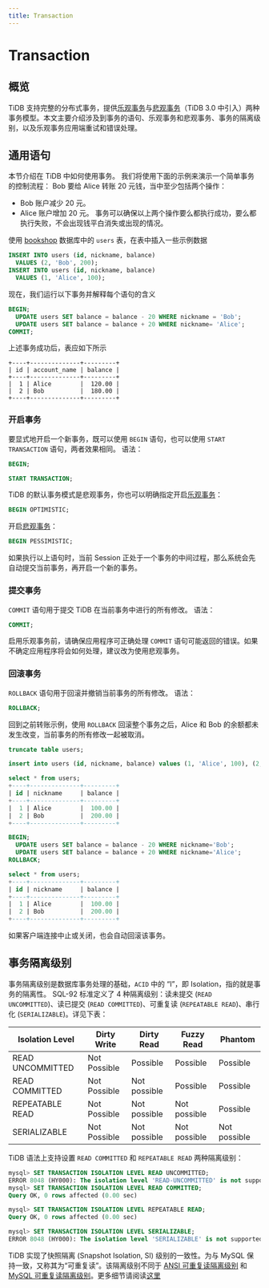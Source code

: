 ```yaml
---
title: Transaction
---
```


# Transaction

## 概览

TiDB 支持完整的分布式事务，提供[乐观事务](https://docs.pingcap.com/zh/tidb/stable/optimistic-transaction)与[悲观事务](https://docs.pingcap.com/zh/tidb/stable/pessimistic-transaction)（TiDB 3.0 中引入）两种事务模型。本文主要介绍涉及到事务的语句、乐观事务和悲观事务、事务的隔离级别，以及乐观事务应用端重试和错误处理。

## 通用语句

本节介绍在 TiDB 中如何使用事务。 我们将使用下面的示例来演示一个简单事务的控制流程：
Bob 要给 Alice 转账 20 元钱，当中至少包括两个操作：

- Bob 账户减少 20 元。
- Alice 账户增加 20 元。
  事务可以确保以上两个操作要么都执行成功，要么都执行失败，不会出现钱平白消失或出现的情况。

使用 [bookshop](bookshop-schema-design.md) 数据库中的 `users` 表，在表中插入一些示例数据

```sql
INSERT INTO users (id, nickname, balance)
  VALUES (2, 'Bob', 200);
INSERT INTO users (id, nickname, balance)
  VALUES (1, 'Alice', 100);
```

现在，我们运行以下事务并解释每个语句的含义

```sql
BEGIN;
  UPDATE users SET balance = balance - 20 WHERE nickname = 'Bob';
  UPDATE users SET balance = balance + 20 WHERE nickname= 'Alice';
COMMIT;
```

上述事务成功后，表应如下所示

```
+----+--------------+---------+
| id | account_name | balance |
+----+--------------+---------+
|  1 | Alice        |  120.00 |
|  2 | Bob          |  180.00 |
+----+--------------+---------+

```

### 开启事务

要显式地开启一个新事务，既可以使用 `BEGIN` 语句，也可以使用 `START TRANSACTION` 语句，两者效果相同。
语法：

```sql
BEGIN;
```

```sql
START TRANSACTION;
```

TiDB 的默认事务模式是悲观事务，你也可以明确指定开启[乐观事务](optimistic-and-pessimistic-transaction.md)：

```sql
BEGIN OPTIMISTIC;
```

开启[悲观事务](optimistic-and-pessimistic-transaction.md)：

```sql
BEGIN PESSIMISTIC;
```

如果执行以上语句时，当前 Session 正处于一个事务的中间过程，那么系统会先自动提交当前事务，再开启一个新的事务。

### 提交事务

`COMMIT` 语句用于提交 TiDB 在当前事务中进行的所有修改。
语法：

```sql
COMMIT;
```

启用乐观事务前，请确保应用程序可正确处理 `COMMIT` 语句可能返回的错误。如果不确定应用程序将会如何处理，建议改为使用悲观事务。

### 回滚事务

`ROLLBACK` 语句用于回滚并撤销当前事务的所有修改。
语法：

```sql
ROLLBACK;
```

回到之前转账示例，使用 `ROLLBACK` 回滚整个事务之后，Alice 和 Bob 的余额都未发生改变，当前事务的所有修改一起被取消。

```sql
truncate table users;

insert into users (id, nickname, balance) values (1, 'Alice', 100), (2, 'Bob', 200);

select * from users;
+----+--------------+---------+
| id | nickname     | balance |
+----+--------------+---------+
|  1 | Alice        |  100.00 |
|  2 | Bob          |  200.00 |
+----+--------------+---------+

BEGIN;
  UPDATE users SET balance = balance - 20 WHERE nickname='Bob';
  UPDATE users SET balance = balance + 20 WHERE nickname='Alice';
ROLLBACK;

select * from users;
+----+--------------+---------+
| id | nickname     | balance |
+----+--------------+---------+
|  1 | Alice        |  100.00 |
|  2 | Bob          |  200.00 |
+----+--------------+---------+
```

如果客户端连接中止或关闭，也会自动回滚该事务。

## 事务隔离级别

事务隔离级别是数据库事务处理的基础，`ACID` 中的 “I”，即 Isolation，指的就是事务的隔离性。
SQL-92 标准定义了 4 种隔离级别：读未提交 (`READ UNCOMMITTED`)、读已提交 (`READ COMMITTED`)、可重复读 (`REPEATABLE READ`)、串行化 (`SERIALIZABLE`)。详见下表：

| Isolation Level  | Dirty Write  | Dirty Read   | Fuzzy Read   | Phantom      |
| ---------------- | ------------ | ------------ | ------------ | ------------ |
| READ UNCOMMITTED | Not Possible | Possible     | Possible     | Possible     |
| READ COMMITTED   | Not Possible | Not possible | Possible     | Possible     |
| REPEATABLE READ  | Not Possible | Not possible | Not possible | Possible     |
| SERIALIZABLE     | Not Possible | Not possible | Not possible | Not possible |

TiDB 语法上支持设置 `READ COMMITTED` 和 `REPEATABLE READ` 两种隔离级别：

```sql
mysql> SET TRANSACTION ISOLATION LEVEL READ UNCOMMITTED;
ERROR 8048 (HY000): The isolation level 'READ-UNCOMMITTED' is not supported. Set tidb_skip_isolation_level_check=1 to skip this error
mysql> SET TRANSACTION ISOLATION LEVEL READ COMMITTED;
Query OK, 0 rows affected (0.00 sec)

mysql> SET TRANSACTION ISOLATION LEVEL REPEATABLE READ;
Query OK, 0 rows affected (0.00 sec)

mysql> SET TRANSACTION ISOLATION LEVEL SERIALIZABLE;
ERROR 8048 (HY000): The isolation level 'SERIALIZABLE' is not supported. Set tidb_skip_isolation_level_check=1 to skip this error
```

TiDB 实现了快照隔离 (Snapshot Isolation, SI) 级别的一致性。为与 MySQL 保持一致，又称其为“可重复读”。该隔离级别不同于 [ANSI 可重复读隔离级别](https://docs.pingcap.com/zh/tidb/stable/transaction-isolation-levels#与-ansi-可重复读隔离级别的区别) 和 [MySQL 可重复读隔离级别](https://docs.pingcap.com/zh/tidb/stable/transaction-isolation-levels#与-mysql-可重复读隔离级别的区别)。更多细节请阅读[这里](https://docs.pingcap.com/zh/tidb/stable/transaction-isolation-levels)
